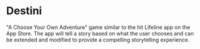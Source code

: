 # Destini
"A Choose Your Own Adventure" game similar to the hit Lifeline app on the App Store. The app will tell a story based on what the user chooses and can be extended and modified to provide a compelling storytelling experience.
